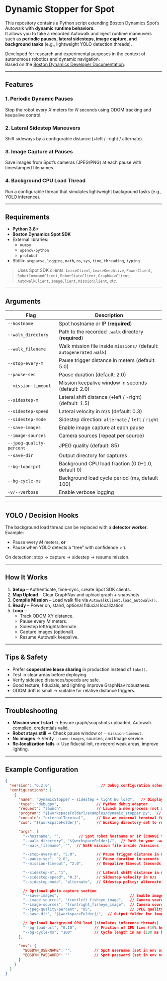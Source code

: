 # Dynamic Stopper for Spot

This repository contains a Python script extending Boston Dynamics Spot’s Autowalk with **dynamic runtime behaviors**.  
It allows you to take a recorded Autowalk and inject runtime maneuvers such as **periodic pauses, lateral sidesteps, image capture, and background tasks** (e.g., lightweight YOLO detection threads).  

Developed for research and experimental purposes in the context of autonomous robotics and dynamic navigation.  
Based on the [Boston Dynamics Developer Documentation](https://dev.bostondynamics.com/).  

---

## Features

### 1. Periodic Dynamic Pauses  
Stop the robot every *X* meters for *N* seconds using ODOM tracking and keepalive control.  

### 2. Lateral Sidestep Maneuvers  
Shift sideways by a configurable distance (+left / -right / alternate).  

### 3. Image Capture at Pauses  
Save images from Spot’s cameras (JPEG/PNG) at each pause with timestamped filenames.  

### 4. Background CPU Load Thread  
Run a configurable thread that simulates lightweight background tasks (e.g., YOLO inference).  

---

## Requirements

- **Python 3.8+**  
- **Boston Dynamics Spot SDK**  
- External libraries:  
  - `numpy`  
  - `opencv-python`  
  - `protobuf`  
- Stdlib: `argparse`, `logging`, `math`, `os`, `sys`, `time`, `threading`, `typing`  

> Uses Spot SDK clients: `LeaseClient`, `LeaseKeepAlive`, `PowerClient`, `RobotCommandClient`, `RobotStateClient`, `GraphNavClient`, `AutowalkClient`, `ImageClient`, `MissionClient`, etc.  

---

## Arguments

| Flag | Description |
|------|-------------|
| `--hostname` | Spot hostname or IP (**required**) |
| `--walk_directory` | Path to the recorded `.walk` directory (**required**) |
| `--walk_filename` | Walk mission file inside `missions/` (default: `autogenerated.walk`) |
| `--stop-every-m` | Pause trigger distance in meters (default: 5.0) |
| `--pause-sec` | Pause duration (default: 2.0) |
| `--mission-timeout` | Mission keepalive window in seconds (default: 2.0) |
| `--sidestep-m` | Lateral shift distance (+left / -right) (default: 1.5) |
| `--sidestep-speed` | Lateral velocity in m/s (default: 0.3) |
| `--sidestep-mode` | Sidestep direction: `alternate` / `left` / `right` |
| `--save-images` | Enable image capture at each pause |
| `--image-sources` | Camera sources (repeat per source) |
| `--jpeg-quality-percent` | JPEG quality (default: 85) |
| `--save-dir` | Output directory for captures |
| `--bg-load-pct` | Background CPU load fraction (0.0–1.0, default 0) |
| `--bg-cycle-ms` | Background load cycle period (ms, default 100) |
| `-v/--verbose` | Enable verbose logging |

---

## YOLO / Decision Hooks

The background load thread can be replaced with a **detector worker**.  
Example:  
- Pause every *M* meters, **or**  
- Pause when YOLO detects a “tree” with confidence > τ.  

On detection: stop → capture → sidestep → resume mission.  

---

## How It Works

1. **Setup** – Authenticate, time-sync, create Spot SDK clients.  
2. **Map Upload** – Clear GraphNav and upload graph + snapshots.  
3. **Compile Mission** – Load walk file via `AutowalkClient.load_autowalk()`.  
4. **Ready** – Power on, stand, optional fiducial localization.  
5. **Loop** –  
   - Track ODOM XY distance.  
   - Pause every *M* meters.  
   - Sidestep left/right/alternate.  
   - Capture images (optional).  
   - Resume Autowalk keepalive.  

---

## Tips & Safety

- Prefer **cooperative lease sharing** in production instead of `take()`.  
- Test in clear areas before deploying.  
- Verify sidestep distances/speeds are safe.  
- Good texture, fiducials, and lighting improve GraphNav robustness.  
- ODOM drift is small → suitable for relative distance triggers.  

---

## Troubleshooting

- **Mission won’t start** → Ensure graph/snapshots uploaded, Autowalk compiled, credentials valid.  
- **Robot stays still** → Check pause window or `--mission-timeout`.  
- **No images** → Verify `--save-images`, sources, and Image service.  
- **Re-localization fails** → Use fiducial init, re-record weak areas, improve lighting.  

---

## Example Configuration

```json
{
  "version": "0.2.0",                      // Debug configuration schema version
  "configurations": [
    {
      "name": "DynamicStopper — sidestep + light BG load",   // Display name in VS Code debugger
      "type": "debugpy",                 // Python debug adapter
      "request": "launch",               // Launch a new process (not attach)
      "program": "${workspaceFolder}/examples/dynamic_stopper.py",  // Script entrypoint
      "console": "externalTerminal",     // Use an external terminal for I/O
      "cwd": "${workspaceFolder}",       // Working directory set to repo root

      "args": [
        "--hostname", "",        // Spot robot hostname or IP (CHANGE this!)
        "--walk_directory", "${workspaceFolder}/",  // Path to your .walk folder (CHANGE this!)
        "--walk_filename", "",  // Walk mission file inside /missions (CHANGE or keep default)

        "--stop-every-m", "5.0",         // Pause trigger distance in meters
        "--pause-sec", "2.0",            // Pause duration in seconds
        "--mission-timeout", "2.0",      // Keepalive timeout (seconds)

        "--sidestep-m", "1",             // Lateral shift distance in meters (+ left, - right)
        "--sidestep-speed", "0.3",       // Sidestep velocity in m/s
        "--sidestep-mode", "alternate",  // Sidestep policy: alternate | left | right

        // Optional photo capture section
        "--save-images",                                // Enable image saving
        "--image-sources", "frontleft_fisheye_image",   // Camera source 1
        "--image-sources", "frontright_fisheye_image",  // Camera source 2
        "--jpeg-quality-percent", "85",                 // JPEG quality (0–100)
        "--save-dir", "${workspaceFolder}/",  // Output folder for images

        // Optional background CPU load (simulates inference threads)
        "--bg-load-pct", "0.10",        // Fraction of CPU time (10% here). 0 disables.
        "--bg-cycle-ms", "100"          // Cycle length in ms (100 ms here)
      ],

      "env": {
        "BOSDYN_USERNAME": "",          // Spot username (set in env or here)
        "BOSDYN_PASSWORD": ""           // Spot password (set in env or here)
      }
    }
  ]
}


